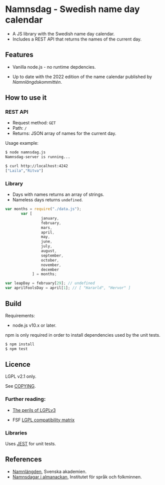 # Namnsdag - Swedish name day calendar

* A JS library with the Swedish name day calendar.
* Includes a REST API that returns the names of the current day.

## Features
* Vanilla node.js - no runtime depdencies.

* Up to date with the 2022 edition of the name calendar published by *Namnlängdskommittén*.

## How to use it

### REST API
* Request method: `GET`
* Path: `/`
* Returns: JSON array of names for the current day.

Usage example:
```bash
$ node namnsdag.js
Namnsdag-server is running...

$ curl http://localhost:4242
["Laila","Ritva"]
```

### Library
* Days with names returns an array of strings.
* Nameless days returns `undefined`.


```javascript
var months = require("./data.js");
       var [
                january,
                february,
                mars,
                april,
                may,
                june,
                july,
                august,
                september,
                october,
                november,
                december
            ] = months;

var leapDay = february[29]; // undefined
var aprilFoolsDay = april[1]; // [ "Hararld", "Hervor" ]
```

## Build
Requirements:

* node.js v10.x or later.

npm is only required in order to install dependencies used by the unit tests.

```bash
$ npm install
$ npm test
```

## Licence
LGPL v2.1 only.

See [COPYING](COPYING).

### Further reading:

* [The perils of LGPLv3](https://nikmav.blogspot.com/2013/03/the-perils-of-lgplv3.html)

* FSF [LGPL compatibility matrix](http://gplv3.fsf.org/dd3-faq#gpl-compat-matrix)

### Libraries
Uses [JEST](https://github.com/facebook/jest) for unit tests.


## References
* [Namnlängden](https://www.svenskaakademien.se/svenska-akademien/almanackan/namnlangden), Svenska akademien.
* [Namnsdagar i almanackan](https://www.isof.se/lar-dig-mer/kunskapsbanker/lar-dig-mer-om-personnamn-i-sverige/namnsdagar-i-almanackan), Institutet för språk och folkminnen.

